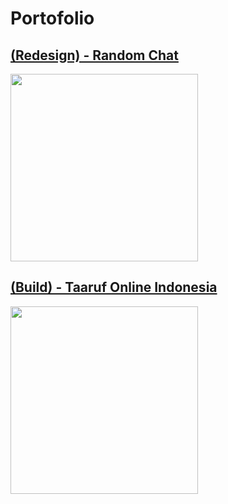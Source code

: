 # Portofolio

## [(Redesign) - Random Chat](https://github.com/annng/Portofolio/blob/main/android/randomChat.md)
<img src="https://user-images.githubusercontent.com/31025016/173297398-4a66cccf-8d31-4ea4-a991-bd4bdad7f996.png" height="300"/>


## [(Build) - Taaruf Online Indonesia](https://github.com/annng/Portofolio/blob/main/android/taarufOnlineIndonesia.md)

<img src="https://user-images.githubusercontent.com/31025016/173281520-8d38cb5d-0715-4eb1-9394-92d73c03ee32.png" height="300"/>
